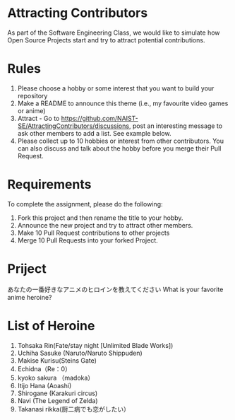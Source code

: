 # Attracting Contributors
As part of the Software Engineering Class, we would like to simulate how Open Source Projects start and try to attract potential contributions.

# Rules

1. Please choose a hobby or some interest that you want to build your repository
2. Make a README to announce this theme (i.e., my favourite video games or anime)
3. Attract - Go to https://github.com/NAIST-SE/AttractingContributors/discussions, post an interesting message to ask other members to add a list. See example below.
4. Please collect up to 10 hobbies or interest from other contributors. You can also discuss and talk about the hobby before you merge their Pull Request.

# Requirements
To complete the assignment, please do the following:
1. Fork this project and then rename the title to your hobby. 
2. Announce the new project and try to attract other members.
3. Make 10 Pull Request contributions to other projects
4. Merge 10 Pull Requests into your forked Project.

# Priject
あなたの一番好きなアニメのヒロインを教えてください
What is your favorite anime heroine?


# List of Heroine
1. Tohsaka Rin(Fate/stay night [Unlimited Blade Works])
2. Uchiha Sasuke (Naruto/Naruto Shippuden)
3. Makise Kurisu(Steins Gate)
4. Echidna（Re：0）
5. kyoko sakura （madoka）
6. Itijo Hana (Aoashi)
7. Shirogane (Karakuri circus)
8. Navi (The Legend of Zelda)
9. Takanasi rikka(厨二病でも恋がしたい）
